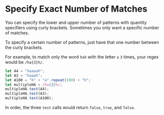 # Specify Exact Number of Matches
You can specify the lower and upper number of patterns with quantity specifiers using curly brackets. Sometimes you only want a specific number of matches.

To specify a certain number of patterns, just have that one number between the curly brackets.

For example, to match only the word ```hah``` with the letter ```a``` ```3``` times, your regex would be ```/ha{3}h/```.
```javascript
let A4 = "haaaah";
let A3 = "haaah";
let A100 = "h" + "a".repeat(100) + "h";
let multipleHA = /ha{3}h/;
multipleHA.test(A4);
multipleHA.test(A3);
multipleHA.test(A100);
```
In order, the three ```test``` calls would return ```false```, ```true```, and ```false```.
